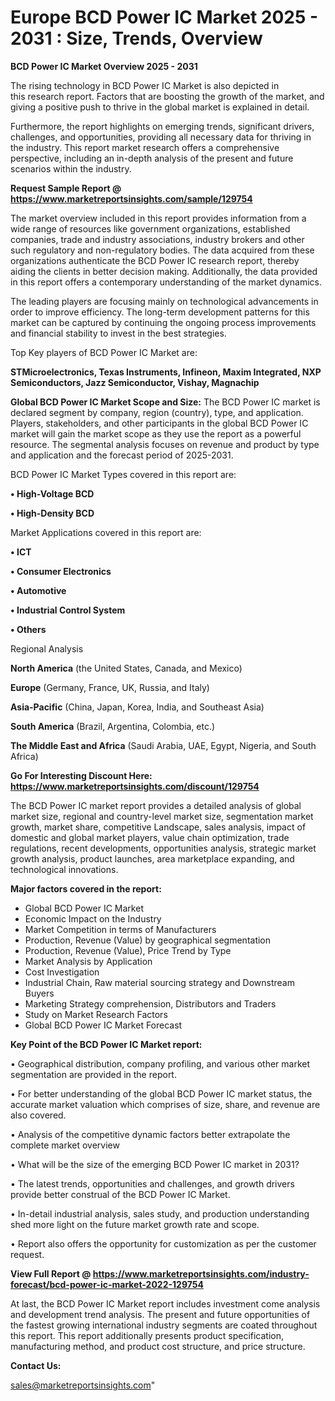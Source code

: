 # Europe BCD Power IC Market 2025 - 2031 : Size, Trends, Overview

<Strong> BCD Power IC Market Overview 2025 - 2031</strong>

The rising technology in BCD Power IC Market is also depicted in this research report. Factors that are boosting the growth of the market, and giving a positive push to thrive in the global market is explained in detail.

Furthermore, the report highlights on emerging trends, significant drivers, challenges, and opportunities, providing all necessary data for thriving in the industry. This report market research offers a comprehensive perspective, including an in-depth analysis of the present and future scenarios within the industry.

<strong>Request Sample Report @ <a href=https://www.marketreportsinsights.com/sample/129754>https://www.marketreportsinsights.com/sample/129754</a></strong>

The market overview included in this report provides information from a wide range of resources like government organizations, established companies, trade and industry associations, industry brokers and other such regulatory and non-regulatory bodies. The data acquired from these organizations authenticate the BCD Power IC research report, thereby aiding the clients in better decision making. Additionally, the data provided in this report offers a contemporary understanding of the market dynamics.

The leading players are focusing mainly on technological advancements in order to improve efficiency. The long-term development patterns for this market can be captured by continuing the ongoing process improvements and financial stability to invest in the best strategies.

Top Key players of BCD Power IC Market are:

<strong>STMicroelectronics, Texas Instruments, Infineon, Maxim Integrated, NXP Semiconductors, Jazz Semiconductor, Vishay, Magnachip</strong>

<strong><b>Global BCD Power IC Market Scope and Size:</b></strong>
The BCD Power IC market is declared segment by company, region (country), type, and application. Players, stakeholders, and other participants in the global BCD Power IC market will gain the market scope as they use the report as a powerful resource. The segmental analysis focuses on revenue and product by type and application and the forecast period of 2025-2031.

BCD Power IC Market Types covered in this report are:

<strong>• High-Voltage BCD

• High-Density BCD</strong>

Market Applications covered in this report are:

<strong>• ICT

• Consumer Electronics

• Automotive

• Industrial Control System

• Others</strong> 

Regional Analysis

<strong>North America</strong> (the United States, Canada, and Mexico)

<strong>Europe</strong> (Germany, France, UK, Russia, and Italy)

<strong>Asia-Pacific</strong> (China, Japan, Korea, India, and Southeast Asia)

<strong>South America</strong> (Brazil, Argentina, Colombia, etc.)

<strong>The Middle East and Africa</strong> (Saudi Arabia, UAE, Egypt, Nigeria, and South Africa)

<strong>Go For Interesting Discount Here: <a href=https://www.marketreportsinsights.com/discount/129754>https://www.marketreportsinsights.com/discount/129754</a></strong>

The BCD Power IC market report provides a detailed analysis of global market size, regional and country-level market size, segmentation market growth, market share, competitive Landscape, sales analysis, impact of domestic and global market players, value chain optimization, trade regulations, recent developments, opportunities analysis, strategic market growth analysis, product launches, area marketplace expanding, and technological innovations.

<strong><b>Major factors covered in the report:</b></strong>
<ul>
  <li>Global BCD Power IC Market </li>
  <li>Economic Impact on the Industry</li>
  <li>Market Competition in terms of Manufacturers</li>
  <li>Production, Revenue (Value) by geographical segmentation</li>
  <li>Production, Revenue (Value), Price Trend by Type</li>
  <li>Market Analysis by Application</li>
  <li>Cost Investigation</li>
  <li>Industrial Chain, Raw material sourcing strategy and Downstream Buyers</li>
  <li>Marketing Strategy comprehension, Distributors and Traders</li>
  <li>Study on Market Research Factors</li>
  <li>Global BCD Power IC Market Forecast</li>
</ul>

<strong><b>Key Point of the BCD Power IC Market report:</b></strong>

• Geographical distribution, company profiling, and various other market segmentation are provided in the report.

• For better understanding of the global BCD Power IC market status, the accurate market valuation which comprises of size, share, and revenue are also covered.

• Analysis of the competitive dynamic factors better extrapolate the complete market overview

• What will be the size of the emerging BCD Power IC market in 2031?

• The latest trends, opportunities and challenges, and growth drivers provide better construal of the BCD Power IC Market.

• In-detail industrial analysis, sales study, and production understanding shed more light on the future market growth rate and scope.

• Report also offers the opportunity for customization as per the customer request.

<strong><b>View Full Report @ <a href=https://www.marketreportsinsights.com/industry-forecast/bcd-power-ic-market-2022-129754>https://www.marketreportsinsights.com/industry-forecast/bcd-power-ic-market-2022-129754</a></b></strong>


At last, the BCD Power IC Market report includes investment come analysis and development trend analysis. The present and future opportunities of the fastest growing international industry segments are coated throughout this report. This report additionally presents product specification, manufacturing method, and product cost structure, and price structure.

<strong>Contact Us:</strong>

sales@marketreportsinsights.com"
